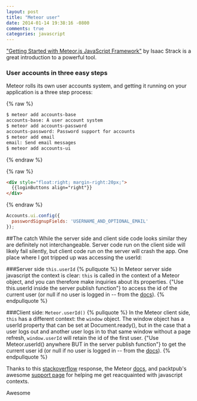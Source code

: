 ```yaml
---
layout: post
title: "Meteor user"
date: 2014-01-14 19:38:16 -0800
comments: true
categories: javascript
---
```


["Getting Started with Meteor.js JavaScript Framework"](http://www.packtpub.com/getting-started-with-meteor-javascript-framework/book) by Isaac Strack is a great introduction to a powerful tool.
<!--more-->
### User accounts in three easy steps
Meteor rolls its own user accounts system, and getting it running on your application is a three step process:

{% raw %}
```bash 1) command line: Add the relevant packages
$ meteor add accounts-base
accounts-base: A user account system
$ meteor add accounts-password
accounts-password: Password support for accounts
$ meteor add email
email: Send email messages
$ meteor add accounts-ui
```
{% endraw %}

{% raw %}
```html 2) html: Add a div to hold the login button
<div style="float:right; margin-right:20px;">
  {{loginButtons align="right"}}
</div>
```
{% endraw %}


```javascript 3) client javascript: Add an Accounts config
Accounts.ui.config({
  passwordSignupFields: 'USERNAME_AND_OPTIONAL_EMAIL'
});
```

##The catch
While the server side and client side code looks similar they are definitely not interchangeable. Server code run on the client side will likely fail silently, but client code run on the server will crash the app. One place where I got tripped up was accessing the userId:

###Server side ```this.userId```
{% pullquote %}
In Meteor server side javascript the context is clear: ```this``` is called in the context of a Meteor object, and you can therefore make inquiries about its properties. {"Use this.userId inside the server publish function"} to access the id of the current user (or null if no user is logged in -- from the [docs](http://docs.meteor.com/#publish_userId)).
{% endpullquote %}

###Client side: ```Meteor.userId()```
{% pullquote %}
In the Meteor client side, ```this``` has a different context: the ```window``` object. The window object has a userId property that can be set at Document.ready(), but in the case that a user logs out and another user logs in to that same window without a page refresh, ```window.userId``` will retain the id of the first user. {"Use Meteor.userId() anywhere BUT in the server publish function"} to get the current user id (or null if no user is logged in -- from the [docs](http://docs.meteor.com/#accounts_api)).
{% endpullquote %}

Thanks to this [stackoverflow](http://stackoverflow.com/a/20781135) response, the Meteor [docs](http://docs.meteor.com/), and packtpub's awesome [support page](http://www.packtpub.com/getting-started-with-meteor-javascript-framework/book) for helping me get reacquainted with javascript contexts.

Awesome
